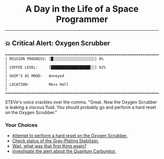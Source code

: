 <h1 align="center">A Day in the Life of a Space Programmer</h1>

---

<h2 id="node-89">💥 Critical Alert: Oxygen Scrubber</h2>

```
========================================================================
| MISSION PROGRESS: [█░░░░░░░░░░░░░░░░░░░] 8%                                  |
| COFFEE LEVEL:     [██████████████████░░] 92%                                 |
| SHIP'S AI MOOD:   Annoyed                                                    |
| LOCATION:         Mess Hall                                                  |
========================================================================
```

STEVe's voice crackles over the comms. "Great. Now the Oxygen Scrubber is leaking a viscous fluid. You should probably go and perform a hard reset on the Oxygen Scrubber."



### Your Choices

*   [Attempt to perform a hard reset on the Oxygen Scrubber.](./README-0093.md)
*   [Check status of the Grav-Plating Stabilizer.](./README-0092.md)
*   [Wait, what was that first thing again?](./README-0084.md)
*   [Investigate the alert about the Quantum Carburetor.](./README-0092.md)
